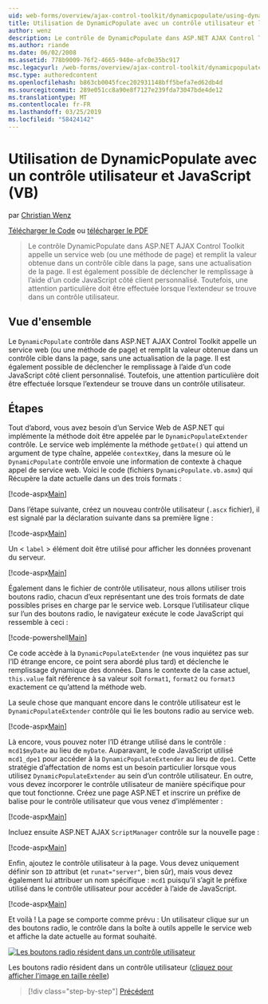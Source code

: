 ```yaml
---
uid: web-forms/overview/ajax-control-toolkit/dynamicpopulate/using-dynamicpopulate-with-a-user-control-and-javascript-vb
title: Utilisation de DynamicPopulate avec un contrôle utilisateur et le JavaScript (VB) | Microsoft Docs
author: wenz
description: Le contrôle de DynamicPopulate dans ASP.NET AJAX Control Toolkit appelle un service web (ou une méthode de page) et remplit la valeur obtenue dans un contrôle cible sur t...
ms.author: riande
ms.date: 06/02/2008
ms.assetid: 778b9009-76f2-4665-940e-afc0e35bc917
msc.legacyurl: /web-forms/overview/ajax-control-toolkit/dynamicpopulate/using-dynamicpopulate-with-a-user-control-and-javascript-vb
msc.type: authoredcontent
ms.openlocfilehash: b863cb0045fcec202931148bff5befa7ed62db4d
ms.sourcegitcommit: 289e051cc8a90e8f7127e239fda73047bde4de12
ms.translationtype: MT
ms.contentlocale: fr-FR
ms.lasthandoff: 03/25/2019
ms.locfileid: "58424142"
---
```

<a name="using-dynamicpopulate-with-a-user-control-and-javascript-vb"></a>Utilisation de DynamicPopulate avec un contrôle utilisateur et JavaScript (VB)
====================
par [Christian Wenz](https://github.com/wenz)

[Télécharger le Code](http://download.microsoft.com/download/d/8/f/d8f2f6f9-1b7c-46ad-9252-e1fc81bdea3e/dynamicpopulate2.vb.zip) ou [télécharger le PDF](http://download.microsoft.com/download/b/6/a/b6ae89ee-df69-4c87-9bfb-ad1eb2b23373/dynamicpopulate2VB.pdf)

> Le contrôle DynamicPopulate dans ASP.NET AJAX Control Toolkit appelle un service web (ou une méthode de page) et remplit la valeur obtenue dans un contrôle cible dans la page, sans une actualisation de la page. Il est également possible de déclencher le remplissage à l’aide d’un code JavaScript côté client personnalisé. Toutefois, une attention particulière doit être effectuée lorsque l’extendeur se trouve dans un contrôle utilisateur.


## <a name="overview"></a>Vue d'ensemble

Le `DynamicPopulate` contrôle dans ASP.NET AJAX Control Toolkit appelle un service web (ou une méthode de page) et remplit la valeur obtenue dans un contrôle cible dans la page, sans une actualisation de la page. Il est également possible de déclencher le remplissage à l’aide d’un code JavaScript côté client personnalisé. Toutefois, une attention particulière doit être effectuée lorsque l’extendeur se trouve dans un contrôle utilisateur.

## <a name="steps"></a>Étapes

Tout d’abord, vous avez besoin d’un Service Web de ASP.NET qui implémente la méthode doit être appelée par le `DynamicPopulateExtender` contrôle. Le service web implémente la méthode `getDate()` qui attend un argument de type chaîne, appelée `contextKey`, dans la mesure où le `DynamicPopulate` contrôle envoie une information de contexte à chaque appel de service web. Voici le code (fichiers `DynamicPopulate.vb.asmx`) qui Récupère la date actuelle dans un des trois formats :

[!code-aspx[Main](using-dynamicpopulate-with-a-user-control-and-javascript-vb/samples/sample1.aspx)]

Dans l’étape suivante, créez un nouveau contrôle utilisateur (`.ascx` fichier), il est signalé par la déclaration suivante dans sa première ligne :

[!code-aspx[Main](using-dynamicpopulate-with-a-user-control-and-javascript-vb/samples/sample2.aspx)]

Un &lt; `label` &gt; élément doit être utilisé pour afficher les données provenant du serveur.

[!code-aspx[Main](using-dynamicpopulate-with-a-user-control-and-javascript-vb/samples/sample3.aspx)]

Également dans le fichier de contrôle utilisateur, nous allons utiliser trois boutons radio, chacun d’eux représentant une des trois formats de date possibles prises en charge par le service web. Lorsque l’utilisateur clique sur l’un des boutons radio, le navigateur exécute le code JavaScript qui ressemble à ceci :

[!code-powershell[Main](using-dynamicpopulate-with-a-user-control-and-javascript-vb/samples/sample4.ps1)]

Ce code accède à la `DynamicPopulateExtender` (ne vous inquiétez pas sur l’ID étrange encore, ce point sera abordé plus tard) et déclenche le remplissage dynamique des données. Dans le contexte de la case actuel, `this.value` fait référence à sa valeur soit `format1`, `format2` ou `format3` exactement ce qu’attend la méthode web.

La seule chose que manquant encore dans le contrôle utilisateur est le `DynamicPopulateExtender` contrôle qui lie les boutons radio au service web.

[!code-aspx[Main](using-dynamicpopulate-with-a-user-control-and-javascript-vb/samples/sample5.aspx)]

Là encore, vous pouvez noter l’ID étrange utilisé dans le contrôle : `mcd1$myDate` au lieu de `myDate`. Auparavant, le code JavaScript utilisé `mcd1_dpe1` pour accéder à la `DynamicPopulateExtender` au lieu de `dpe1`. Cette stratégie d’affectation de noms est un besoin particulier lorsque vous utilisez `DynamicPopulateExtender` au sein d’un contrôle utilisateur. En outre, vous devez incorporer le contrôle utilisateur de manière spécifique pour que tout fonctionne. Créez une page ASP.NET et inscrire un préfixe de balise pour le contrôle utilisateur que vous venez d’implémenter :

[!code-aspx[Main](using-dynamicpopulate-with-a-user-control-and-javascript-vb/samples/sample6.aspx)]

Incluez ensuite ASP.NET AJAX `ScriptManager` contrôle sur la nouvelle page :

[!code-aspx[Main](using-dynamicpopulate-with-a-user-control-and-javascript-vb/samples/sample7.aspx)]

Enfin, ajoutez le contrôle utilisateur à la page. Vous devez uniquement définir son `ID` attribut (et `runat="server"`, bien sûr), mais vous devez également lui attribuer un nom spécifique : `mcd1` puisqu’il s’agit le préfixe utilisé dans le contrôle utilisateur pour accéder à l’aide de JavaScript.

[!code-aspx[Main](using-dynamicpopulate-with-a-user-control-and-javascript-vb/samples/sample8.aspx)]

Et voilà ! La page se comporte comme prévu : Un utilisateur clique sur un des boutons radio, le contrôle dans la boîte à outils appelle le service web et affiche la date actuelle au format souhaité.


[![Les boutons radio résident dans un contrôle utilisateur](using-dynamicpopulate-with-a-user-control-and-javascript-vb/_static/image2.png)](using-dynamicpopulate-with-a-user-control-and-javascript-vb/_static/image1.png)

Les boutons radio résident dans un contrôle utilisateur ([cliquez pour afficher l’image en taille réelle](using-dynamicpopulate-with-a-user-control-and-javascript-vb/_static/image3.png))

> [!div class="step-by-step"]
> [Précédent](dynamically-populating-a-control-using-javascript-code-vb.md)
